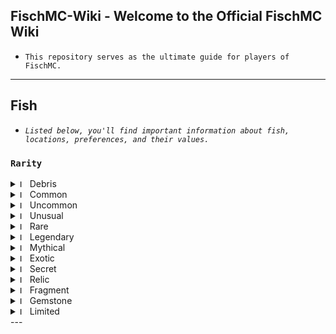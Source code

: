## FischMC-Wiki - Welcome to the Official FischMC Wiki
- `This repository serves as the ultimate guide for players of FischMC.`
---

## Fish
- *`Listed below, you'll find important information about fish, locations, preferences, and their values.`*

### **`Rarity`**
<details>
  <summary>
    <img src="https://cdn.discordapp.com/attachments/1314713861080875093/1332564288367362058/fish_raw.png?ex=6795b6b4&is=67946534&hm=dd277c8d846cccdcbd231fb1094d7b7076201f2083303b07d08b364055d81f6a&" alt="Image" width="12"> Debris
  </summary>
  <div style="overflow-x: auto;">

| **Name**          | **Use**           | Time    | C$/kg | Kg | C$ |
|-------------------|-------------------|---------|-------|----|----|
| Rock              | Trade for raw materials. Raw materials can be used to craft player or boat armor. | None    | 1 | 3 | 3 |
| Moss              | Trade for some basic bait. | None    |
| Old Bone          | Trade for some basic bait. | None    |
| Rusty nail        | Combined with **Scrap Wire** to improve boat durability | None    |
| Scrap Wire        | Combined with **Rusty Nail** to improve boat durability | None    |
| Rotten Wood       | Combine with a **Tattered Net** & **Broken Rope** to make a fishing net. Used to catch ocean crates. | None    |
| Broken Rope       | Combine with a **Tattered Net** & **Rotten Wood** to make a fishing net. Used to catch ocean crates. | Night    |
| Tattered Net      | Combine with a **Rotten Wood** & **Broken Rope** to make a fishing net. Used to catch ocean crates. | Night    |
| Bent Spoon        | Can be reycled through a trash can for some **Rock** | Day    |
| Plastic Bottle    | Can be reycled through a trash can for some **Rock** | Day    |

  </div>
</details>
<details>
  <summary>
    <img src="https://cdn.discordapp.com/attachments/1314713861080875093/1332564287717249135/fish_raw_1.png?ex=6795b6b4&is=67946534&hm=c0719b5729ad0e99bee1d7affece69adf49a7fcf0a19dcc8bf48c209cee283c4&" alt="Image" width="12"> Common
  </summary>
  <div style="overflow-x: auto;">

| **Fish**          | Weather | Time | Season | **Bait**      | Location          |
|-------------------|---------|------|--------|---------------|-------------------|
| Name              | None    | None | None   | blank         | blank             |

  </div>
</details>
<details>
  <summary>
    <img src="https://cdn.discordapp.com/attachments/1314713861080875093/1332564288014913546/fish_raw_2.png?ex=6795b6b4&is=67946534&hm=195546a72f17f0730cf42dd0b522b54183c0de7175aee331a0f891a285c29e9f&" alt="Image" width="12"> Uncommon
  </summary>
  <div style="overflow-x: auto;">

| **Fish**          | Weather | Time | Season | **Bait**      | Location          |
|-------------------|---------|------|--------|---------------|-------------------|
| Name              | None    | None | None   | blank         | blank             |

  </div>
</details>
<details>
  <summary>
    <img src="https://cdn.discordapp.com/attachments/1314713861080875093/1332560873633615913/Untitled_9.png?ex=6795b386&is=67946206&hm=46453d6cb29507504d19b78e425c7acd770ea005481ed5c95fd06e29bdceb7f4&" alt="Image" width="12"> Unusual
  </summary>
  <div style="overflow-x: auto;">

| **Fish**          | Weather | Time | Season | **Bait**      | Location          |
|-------------------|---------|------|--------|---------------|-------------------|
| Name              | None    | None | None   | blank         | blank             |

  </div>
</details>
<details>
  <summary>
    <img src="https://cdn.discordapp.com/attachments/1314713861080875093/1332560873826291792/Untitled_10.png?ex=6795b386&is=67946206&hm=851b8f9e1629f3dee8864dbb5cb173298df1553859de16bf1d3269e5b6ca20c9&" alt="Image" width="12"> Rare
  </summary>
  <div style="overflow-x: auto;">

| **Fish**          | Weather | Time | Season | **Bait**      | Location          |
|-------------------|---------|------|--------|---------------|-------------------|
| Name              | None    | None | None   | blank         | blank             |

  </div>
</details>
<details>
  <summary>
    <img src="https://cdn.discordapp.com/attachments/1314713861080875093/1332560873826291792/Untitled_10.png?ex=6795b386&is=67946206&hm=851b8f9e1629f3dee8864dbb5cb173298df1553859de16bf1d3269e5b6ca20c9&" alt="Image" width="12"> Legendary
  </summary>
  <div style="overflow-x: auto;">

| **Fish**          | Weather | Time | Season | **Bait**      | Location          |
|-------------------|---------|------|--------|---------------|-------------------|
| Name              | None    | None | None   | blank         | blank             |

  </div>
</details>
<details>
  <summary>
    <img src="https://cdn.discordapp.com/attachments/1314713861080875093/1332560873826291792/Untitled_10.png?ex=6795b386&is=67946206&hm=851b8f9e1629f3dee8864dbb5cb173298df1553859de16bf1d3269e5b6ca20c9&" alt="Image" width="12"> Mythical
  </summary>
  <div style="overflow-x: auto;">

| **Fish**          | Weather | Time | Season | **Bait**      | Location          |
|-------------------|---------|------|--------|---------------|-------------------|
| Name              | None    | None | None   | blank         | blank             |

  </div>
</details>
<details>
  <summary>
    <img src="https://cdn.discordapp.com/attachments/1314713861080875093/1332560873826291792/Untitled_10.png?ex=6795b386&is=67946206&hm=851b8f9e1629f3dee8864dbb5cb173298df1553859de16bf1d3269e5b6ca20c9&" alt="Image" width="12"> Exotic
  </summary>
  <div style="overflow-x: auto;">

| **Fish**          | Weather | Time | Season | **Bait**      | Location          |
|-------------------|---------|------|--------|---------------|-------------------|
| Name              | None    | None | None   | blank         | blank             |

  </div>
</details>
<details>
  <summary>
    <img src="https://cdn.discordapp.com/attachments/1314713861080875093/1332560873826291792/Untitled_10.png?ex=6795b386&is=67946206&hm=851b8f9e1629f3dee8864dbb5cb173298df1553859de16bf1d3269e5b6ca20c9&" alt="Image" width="12"> Secret
  </summary>
  <div style="overflow-x: auto;">

| **Fish**          | Weather | Time | Season | **Bait**      | Location          |
|-------------------|---------|------|--------|---------------|-------------------|
| Name              | None    | None | None   | blank         | blank             |

  </div>
</details>
<details>
  <summary>
    <img src="https://cdn.discordapp.com/attachments/1314713861080875093/1332560873826291792/Untitled_10.png?ex=6795b386&is=67946206&hm=851b8f9e1629f3dee8864dbb5cb173298df1553859de16bf1d3269e5b6ca20c9&" alt="Image" width="12"> Relic
  </summary>
  <div style="overflow-x: auto;">

| **Fish**          | Weather | Time | Season | **Bait**      | Location          |
|-------------------|---------|------|--------|---------------|-------------------|
| Name              | None    | None | None   | blank         | blank             |

  </div>
</details>
<details>
  <summary>
    <img src="https://cdn.discordapp.com/attachments/1314713861080875093/1332560873826291792/Untitled_10.png?ex=6795b386&is=67946206&hm=851b8f9e1629f3dee8864dbb5cb173298df1553859de16bf1d3269e5b6ca20c9&" alt="Image" width="12"> Fragment
  </summary>
  <div style="overflow-x: auto;">

| **Fish**          | Weather | Time | Season | **Bait**      | Location          |
|-------------------|---------|------|--------|---------------|-------------------|
| Name              | None    | None | None   | blank         | blank             |

  </div>
</details>
<details>
  <summary>
    <img src="https://cdn.discordapp.com/attachments/1314713861080875093/1332560873826291792/Untitled_10.png?ex=6795b386&is=67946206&hm=851b8f9e1629f3dee8864dbb5cb173298df1553859de16bf1d3269e5b6ca20c9&" alt="Image" width="12"> Gemstone
  </summary>
  <div style="overflow-x: auto;">

| **Fish**          | Weather | Time | Season | **Bait**      | Location          |
|-------------------|---------|------|--------|---------------|-------------------|
| Name              | None    | None | None   | blank         | blank             |

  </div>
</details>
<details>
  <summary>
    <img src="https://cdn.discordapp.com/attachments/1314713861080875093/1332560873826291792/Untitled_10.png?ex=6795b386&is=67946206&hm=851b8f9e1629f3dee8864dbb5cb173298df1553859de16bf1d3269e5b6ca20c9&" alt="Image" width="12"> Limited
  </summary>
  <div style="overflow-x: auto;">

| **Fish**          | Weather | Time | Season | **Bait**      | Location          |
|-------------------|---------|------|--------|---------------|-------------------|
| Name              | None    | None | None   | blank         | blank             |

  </div>
</details>
---